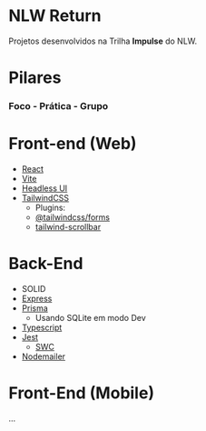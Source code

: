# NLW Return

Projetos desenvolvidos na Trilha **Impulse** do NLW.

# Pilares 
### Foco - Prática - Grupo


# Front-end (Web)
- [React](https://pt-br.reactjs.org/) 
- [Vite](https://vitejs.dev/)
- [Headless UI](https://headlessui.dev/)
- [TailwindCSS](https://tailwindcss.com/) 
    - Plugins: 
    - [@tailwindcss/forms](https://github.com/tailwindlabs/tailwindcss-forms)
    - [tailwind-scrollbar](https://github.com/adoxography/tailwind-scrollbar)

# Back-End
- SOLID
- [Express](https://github.com/expressjs/express)
- [Prisma](https://github.com/prisma/prisma)
    - Usando SQLite em modo Dev
- [Typescript](https://github.com/microsoft/TypeScript)
- [Jest](https://github.com/facebook/jest)
    - [SWC](https://swc.rs/docs/usage/jest)
- [Nodemailer](https://github.com/nodemailer/nodemailer)

# Front-End (Mobile)
...


